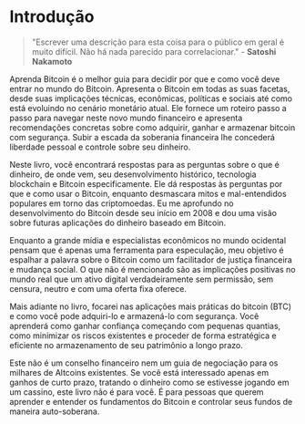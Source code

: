# Introdução

> "Escrever uma descrição para esta coisa para o público em geral é muito difícil. Não há nada parecido para correlacionar." - **Satoshi Nakamoto**

Aprenda Bitcoin é o melhor guia para decidir por que e como você deve entrar no mundo do Bitcoin. Apresenta o Bitcoin em todas as suas facetas, desde suas implicações técnicas, econômicas, políticas e sociais até como está evoluindo no cenário monetário atual. Ele fornece um roteiro passo a passo para navegar neste novo mundo financeiro e apresenta recomendações concretas sobre como adquirir, ganhar e armazenar bitcoin com segurança. Subir a escada da soberania financeira lhe concederá liberdade pessoal e controle sobre seu dinheiro.

Neste livro, você encontrará respostas para as perguntas sobre o que é dinheiro, de onde vem, seu desenvolvimento histórico, tecnologia blockchain e Bitcoin especificamente. Ele dá respostas às perguntas por que e como usar o Bitcoin, enquanto desmascara mitos e mal-entendidos populares em torno das criptomoedas. Eu me aprofundo no desenvolvimento do Bitcoin desde seu início em 2008 e dou uma visão sobre futuras aplicações do dinheiro baseado em Bitcoin.

Enquanto a grande mídia e especialistas econômicos no mundo ocidental pensam que é apenas uma ferramenta para especulação, meu objetivo é espalhar a palavra sobre o Bitcoin como um facilitador de justiça financeira e mudança social. O que não é mencionado são as implicações positivas no mundo real que um ativo digital verdadeiramente sem permissão, sem censura, neutro e com uma oferta fixa oferece.

Mais adiante no livro, focarei nas aplicações mais práticas do bitcoin (BTC) e como você pode adquiri-lo e armazená-lo com segurança. Você aprenderá como ganhar confiança começando com pequenas quantias, como minimizar os riscos existentes e proceder de forma estratégica e eficiente no armazenamento de seu patrimônio a longo prazo.

Este não é um conselho financeiro nem um guia de negociação para os milhares de Altcoins existentes. Se você está interessado apenas em ganhos de curto prazo, tratando o dinheiro como se estivesse jogando em um cassino, este livro não é para você. É para pessoas que querem aprender e entender os fundamentos do Bitcoin e controlar seus fundos de maneira auto-soberana.
